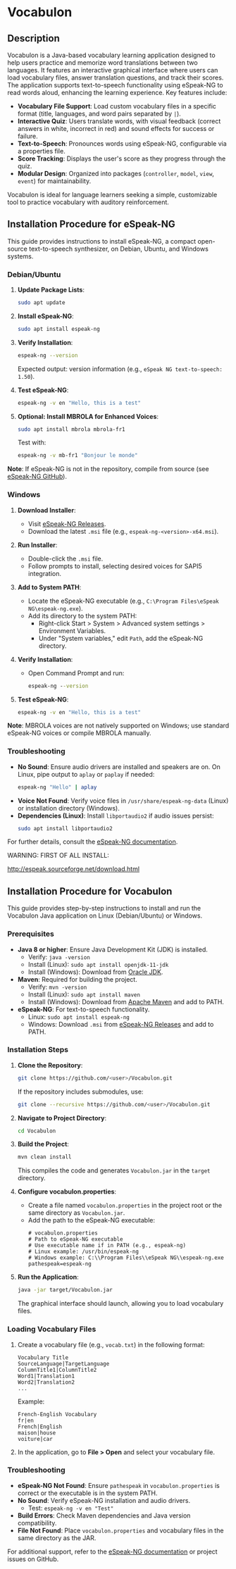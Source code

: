 
# Vocabulon

## Description

Vocabulon is a Java-based vocabulary learning application designed to help users practice and memorize word translations between two languages. It features an interactive graphical interface where users can load vocabulary files, answer translation questions, and track their scores. The application supports text-to-speech functionality using eSpeak-NG to read words aloud, enhancing the learning experience. Key features include:

- **Vocabulary File Support**: Load custom vocabulary files in a specific format (title, languages, and word pairs separated by `|`).
- **Interactive Quiz**: Users translate words, with visual feedback (correct answers in white, incorrect in red) and sound effects for success or failure.
- **Text-to-Speech**: Pronounces words using eSpeak-NG, configurable via a properties file.
- **Score Tracking**: Displays the user's score as they progress through the quiz.
- **Modular Design**: Organized into packages (`controller`, `model`, `view`, `event`) for maintainability.

Vocabulon is ideal for language learners seeking a simple, customizable tool to practice vocabulary with auditory reinforcement.


## Installation Procedure for eSpeak-NG

This guide provides instructions to install eSpeak-NG, a compact open-source text-to-speech synthesizer, on Debian, Ubuntu, and Windows systems.

### Debian/Ubuntu

1. **Update Package Lists**:
   ```bash
   sudo apt update
   ```

2. **Install eSpeak-NG**:
   ```bash
   sudo apt install espeak-ng
   ```

3. **Verify Installation**:
   ```bash
   espeak-ng --version
   ```
   Expected output: version information (e.g., `eSpeak NG text-to-speech: 1.50`).

4. **Test eSpeak-NG**:
   ```bash
   espeak-ng -v en "Hello, this is a test"
   ```

5. **Optional: Install MBROLA for Enhanced Voices**:
   ```bash
   sudo apt install mbrola mbrola-fr1
   ```
   Test with:
   ```bash
   espeak-ng -v mb-fr1 "Bonjour le monde"
   ```

**Note**: If eSpeak-NG is not in the repository, compile from source (see [eSpeak-NG GitHub](https://github.com/espeak-ng/espeak-ng/blob/master/docs/building.md)).

### Windows

1. **Download Installer**:
   - Visit [eSpeak-NG Releases](https://github.com/espeak-ng/espeak-ng/releases).
   - Download the latest `.msi` file (e.g., `espeak-ng-<version>-x64.msi`).

2. **Run Installer**:
   - Double-click the `.msi` file.
   - Follow prompts to install, selecting desired voices for SAPI5 integration.

3. **Add to System PATH**:
   - Locate the eSpeak-NG executable (e.g., `C:\Program Files\eSpeak NG\espeak-ng.exe`).
   - Add its directory to the system PATH:
     - Right-click Start > System > Advanced system settings > Environment Variables.
     - Under "System variables," edit `Path`, add the eSpeak-NG directory.

4. **Verify Installation**:
   - Open Command Prompt and run:
     ```cmd
     espeak-ng --version
     ```

5. **Test eSpeak-NG**:
   ```cmd
   espeak-ng -v en "Hello, this is a test"
   ```

**Note**: MBROLA voices are not natively supported on Windows; use standard eSpeak-NG voices or compile MBROLA manually.

### Troubleshooting

- **No Sound**: Ensure audio drivers are installed and speakers are on. On Linux, pipe output to `aplay` or `paplay` if needed:
  ```bash
  espeak-ng "Hello" | aplay
  ```
- **Voice Not Found**: Verify voice files in `/usr/share/espeak-ng-data` (Linux) or installation directory (Windows).
- **Dependencies (Linux)**: Install `libportaudio2` if audio issues persist:
  ```bash
  sudo apt install libportaudio2
  ```

For further details, consult the [eSpeak-NG documentation](https://github.com/espeak-ng/espeak-ng/blob/master/docs/guide.md).


WARNING: FIRST OF ALL INSTALL:

<http://espeak.sourceforge.net/download.html>




## Installation Procedure for Vocabulon

This guide provides step-by-step instructions to install and run the Vocabulon Java application on Linux (Debian/Ubuntu) or Windows.

### Prerequisites

- **Java 8 or higher**: Ensure Java Development Kit (JDK) is installed.
  - Verify: `java -version`
  - Install (Linux): `sudo apt install openjdk-11-jdk`
  - Install (Windows): Download from [Oracle JDK](https://www.oracle.com/java/technologies/javase-downloads.html).
- **Maven**: Required for building the project.
  - Verify: `mvn -version`
  - Install (Linux): `sudo apt install maven`
  - Install (Windows): Download from [Apache Maven](https://maven.apache.org/download.cgi) and add to PATH.
- **eSpeak-NG**: For text-to-speech functionality.
  - Linux: `sudo apt install espeak-ng`
  - Windows: Download `.msi` from [eSpeak-NG Releases](https://github.com/espeak-ng/espeak-ng/releases) and add to PATH.

### Installation Steps

1. **Clone the Repository**:
   ```bash
   git clone https://github.com/<user>/Vocabulon.git
   ```
   If the repository includes submodules, use:
   ```bash
   git clone --recursive https://github.com/<user>/Vocabulon.git
   ```

2. **Navigate to Project Directory**:
   ```bash
   cd Vocabulon
   ```

3. **Build the Project**:
   ```bash
   mvn clean install
   ```
   This compiles the code and generates `Vocabulon.jar` in the `target` directory.

4. **Configure vocabulon.properties**:
   - Create a file named `vocabulon.properties` in the project root or the same directory as `Vocabulon.jar`.
   - Add the path to the eSpeak-NG executable:
     ```properties
     # vocabulon.properties
     # Path to eSpeak-NG executable
     # Use executable name if in PATH (e.g., espeak-ng)
     # Linux example: /usr/bin/espeak-ng
     # Windows example: C:\\Program Files\\eSpeak NG\\espeak-ng.exe
     pathespeak=espeak-ng
     ```

5. **Run the Application**:
   ```bash
   java -jar target/Vocabulon.jar
   ```
   The graphical interface should launch, allowing you to load vocabulary files.

### Loading Vocabulary Files

1. Create a vocabulary file (e.g., `vocab.txt`) in the following format:
   ```
   Vocabulary Title
   SourceLanguage|TargetLanguage
   ColumnTitle1|ColumnTitle2
   Word1|Translation1
   Word2|Translation2
   ...
   ```
   Example:
   ```
   French-English Vocabulary
   fr|en
   French|English
   maison|house
   voiture|car
   ```

2. In the application, go to **File > Open** and select your vocabulary file.

### Troubleshooting

- **eSpeak-NG Not Found**: Ensure `pathespeak` in `vocabulon.properties` is correct or the executable is in the system PATH.
- **No Sound**: Verify eSpeak-NG installation and audio drivers.
  - Test: `espeak-ng -v en "Test"`
- **Build Errors**: Check Maven dependencies and Java version compatibility.
- **File Not Found**: Place `vocabulon.properties` and vocabulary files in the same directory as the JAR.

For additional support, refer to the [eSpeak-NG documentation](https://github.com/espeak-ng/espeak-ng/blob/master/docs/guide.md) or project issues on GitHub.

